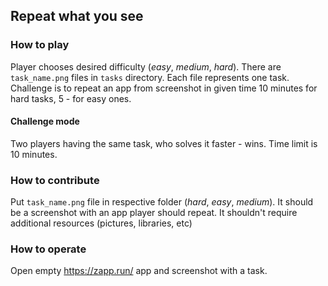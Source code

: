 ## Repeat what you see

### How to play
Player chooses desired difficulty (_easy_, _medium_, _hard_). There are `task_name.png` files in `tasks` directory. Each file represents one task.
Challenge is to repeat an app from screenshot in given time 10 minutes for hard tasks, 5 - for easy ones.
#### Challenge mode
Two players having the same task, who solves it faster - wins. Time limit is 10 minutes.

### How to contribute
Put `task_name.png` file in respective folder (_hard_, _easy_, _medium_). It should be a screenshot with an app player should repeat. It shouldn't require additional resources (pictures, libraries, etc)

### How to operate
Open empty https://zapp.run/ app and screenshot with a task.





